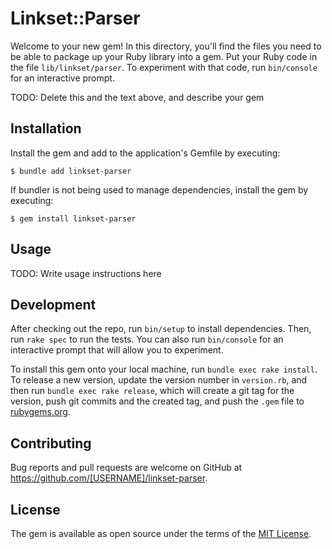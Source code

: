 # Linkset::Parser

Welcome to your new gem! In this directory, you'll find the files you need to be able to package up your Ruby library into a gem. Put your Ruby code in the file `lib/linkset/parser`. To experiment with that code, run `bin/console` for an interactive prompt.

TODO: Delete this and the text above, and describe your gem

## Installation

Install the gem and add to the application's Gemfile by executing:

    $ bundle add linkset-parser

If bundler is not being used to manage dependencies, install the gem by executing:

    $ gem install linkset-parser

## Usage

TODO: Write usage instructions here

## Development

After checking out the repo, run `bin/setup` to install dependencies. Then, run `rake spec` to run the tests. You can also run `bin/console` for an interactive prompt that will allow you to experiment.

To install this gem onto your local machine, run `bundle exec rake install`. To release a new version, update the version number in `version.rb`, and then run `bundle exec rake release`, which will create a git tag for the version, push git commits and the created tag, and push the `.gem` file to [rubygems.org](https://rubygems.org).

## Contributing

Bug reports and pull requests are welcome on GitHub at https://github.com/[USERNAME]/linkset-parser.

## License

The gem is available as open source under the terms of the [MIT License](https://opensource.org/licenses/MIT).

